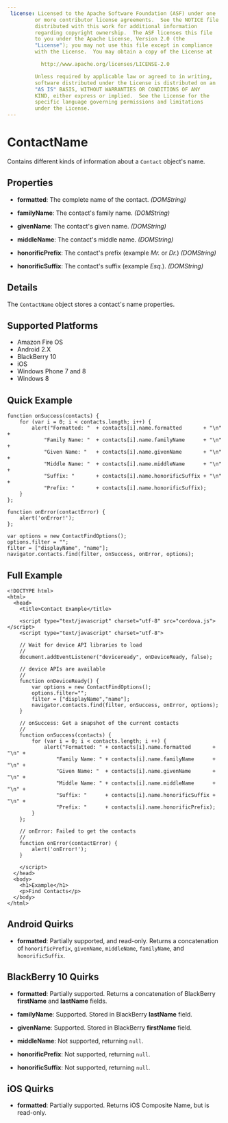```yaml
---
 license: Licensed to the Apache Software Foundation (ASF) under one
         or more contributor license agreements.  See the NOTICE file
         distributed with this work for additional information
         regarding copyright ownership.  The ASF licenses this file
         to you under the Apache License, Version 2.0 (the
         "License"); you may not use this file except in compliance
         with the License.  You may obtain a copy of the License at

           http://www.apache.org/licenses/LICENSE-2.0

         Unless required by applicable law or agreed to in writing,
         software distributed under the License is distributed on an
         "AS IS" BASIS, WITHOUT WARRANTIES OR CONDITIONS OF ANY
         KIND, either express or implied.  See the License for the
         specific language governing permissions and limitations
         under the License.
---
```


# ContactName

Contains different kinds of information about a `Contact` object's name.

## Properties

- __formatted__: The complete name of the contact. _(DOMString)_

- __familyName__: The contact's family name. _(DOMString)_

- __givenName__: The contact's given name. _(DOMString)_

- __middleName__: The contact's middle name. _(DOMString)_

- __honorificPrefix__: The contact's prefix (example _Mr._ or _Dr._) _(DOMString)_

- __honorificSuffix__: The contact's suffix (example _Esq._). _(DOMString)_

## Details

The `ContactName` object stores a contact's name properties.

## Supported Platforms

- Amazon Fire OS
- Android 2.X
- BlackBerry 10
- iOS
- Windows Phone 7 and 8
- Windows 8

## Quick Example

    function onSuccess(contacts) {
        for (var i = 0; i < contacts.length; i++) {
            alert("Formatted: "  + contacts[i].name.formatted       + "\n" +
                "Family Name: "  + contacts[i].name.familyName      + "\n" +
                "Given Name: "   + contacts[i].name.givenName       + "\n" +
                "Middle Name: "  + contacts[i].name.middleName      + "\n" +
                "Suffix: "       + contacts[i].name.honorificSuffix + "\n" +
                "Prefix: "       + contacts[i].name.honorificSuffix);
        }
    };

    function onError(contactError) {
        alert('onError!');
    };

    var options = new ContactFindOptions();
    options.filter = "";
    filter = ["displayName", "name"];
    navigator.contacts.find(filter, onSuccess, onError, options);

## Full Example

    <!DOCTYPE html>
    <html>
      <head>
        <title>Contact Example</title>

        <script type="text/javascript" charset="utf-8" src="cordova.js"></script>
        <script type="text/javascript" charset="utf-8">

        // Wait for device API libraries to load
        //
        document.addEventListener("deviceready", onDeviceReady, false);

        // device APIs are available
        //
        function onDeviceReady() {
            var options = new ContactFindOptions();
            options.filter="";
            filter = ["displayName","name"];
            navigator.contacts.find(filter, onSuccess, onError, options);
        }

        // onSuccess: Get a snapshot of the current contacts
        //
        function onSuccess(contacts) {
            for (var i = 0; i < contacts.length; i ++) {
                alert("Formatted: " + contacts[i].name.formatted       + "\n" +
                    "Family Name: " + contacts[i].name.familyName      + "\n" +
                    "Given Name: "  + contacts[i].name.givenName       + "\n" +
                    "Middle Name: " + contacts[i].name.middleName      + "\n" +
                    "Suffix: "      + contacts[i].name.honorificSuffix + "\n" +
                    "Prefix: "      + contacts[i].name.honorificPrefix);
            }
        };

        // onError: Failed to get the contacts
        //
        function onError(contactError) {
            alert('onError!');
        }

        </script>
      </head>
      <body>
        <h1>Example</h1>
        <p>Find Contacts</p>
      </body>
    </html>

## Android Quirks

- __formatted__: Partially supported, and read-only.  Returns a concatenation of `honorificPrefix`, `givenName`, `middleName`, `familyName`, and `honorificSuffix`.

## BlackBerry 10 Quirks

- __formatted__: Partially supported.  Returns a concatenation of BlackBerry __firstName__ and __lastName__ fields.

- __familyName__: Supported.  Stored in BlackBerry __lastName__ field.

- __givenName__: Supported.  Stored in BlackBerry __firstName__ field.

- __middleName__: Not supported, returning `null`.

- __honorificPrefix__: Not supported, returning `null`.

- __honorificSuffix__: Not supported, returning `null`.

## iOS Quirks

- __formatted__: Partially supported.  Returns iOS Composite Name, but is read-only.

